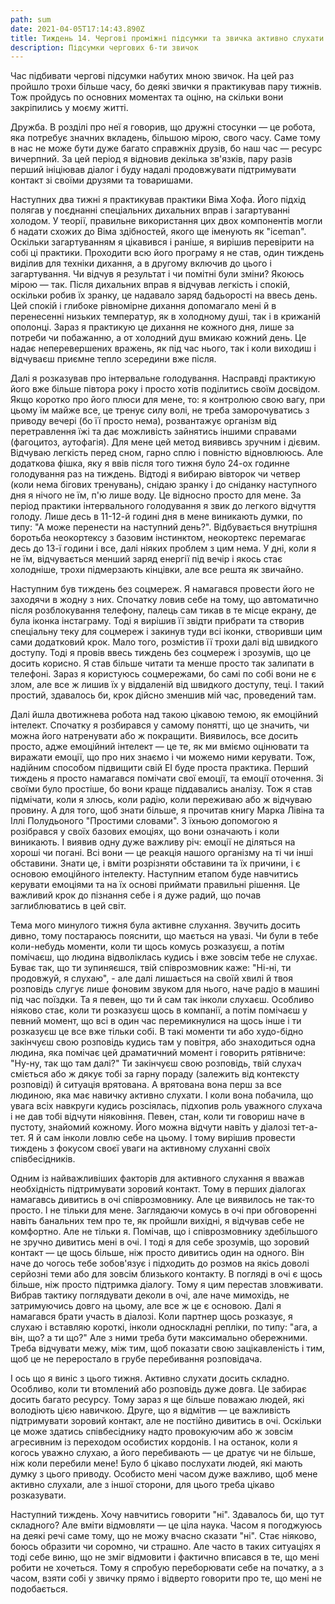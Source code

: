 ```yaml
---
path: sum
date: 2021-04-05T17:14:43.890Z
title: Тиждень 14. Чергові проміжні підсумки та звичка активно слухати.
description: Підсумки чергових 6-ти звичок
---
```

Час підбивати чергові підсумки набутих мною звичок. На цей раз пройшло трохи більше часу, бо деякі звички я практикував пару тижнів. Тож пройдусь по основних моментах та оціню, на скільки вони закріпились у моєму житті.

Дружба. В розділі про неї я говорив, що дружні стосунки — це робота, яка потребує значних вкладень, більшою мірою, свого часу. Саме тому в нас не може бути дуже багато справжніх друзів, бо наш час — ресурс вичерпний. За цей період я відновив декілька зв'язків, пару разів перший ініціював діалог і буду надалі продовжувати підтримувати контакт зі своїми друзями та товаришами.

Наступних два тижні я практикував практики Віма Хофа. Його підхід полягав у поєднанні спеціальних дихальних вправ і загартуванні холодом. У теорії, правильне використання цих двох компонентів могли б надати схожих до Віма здібностей, якого ще іменують як "iceman". Оскільки загартуванням я цікавився і раніше, я вирішив перевірити на собі ці практики. Проходити всю його програму я не став, один тиждень виділив для техніки дихання, а в другому включив до цього і загартування. Чи відчув я результат і чи помітні були зміни? Якоюсь мірою — так. Після дихальних вправ я відчував легкість і спокій, оскільки робив їх зранку, це надавало заряд бадьорості на ввесь день. Цей спокій і глибоке рівномірне дихання допомагало мені й в перенесенні низьких температур, як в холодному душі, так і в крижаній ополонці. Зараз я практикую це дихання не кожного дня, лише за потреби чи побажанню, а от холодний душ вмикаю кожний день. Це надає неперевершених вражень, як під час нього, так і коли виходиш і відчуваєш приємне тепло зсередини вже після.

Далі я розказував про інтервальне голодування. Насправді практикую його вже більше півтора року і просто хотів поділитись своїм досвідом. Якщо коротко про його плюси для мене, то: я контролюю свою вагу, при цьому їм майже все, це тренує силу волі, не треба заморочуватись з приводу вечері (бо її просто нема), розвантажує організм від перетравлення їжі та дає можливість зайнятись іншими справами (фагоцитоз, аутофагія). Для мене цей метод виявивсь зручним і дієвим. Відчуваю легкість перед сном, гарно сплю і повністю відновлююсь. Але додаткова фішка, яку я ввів після того тижня було 24-ох годинне голодування раз на тиждень. Відтоді я вибираю вівторок чи четвер (коли нема бігових тренувань), снідаю зранку і до сніданку наступного дня я нічого не їм, п'ю лише воду. Це відносно просто для мене. За період практики інтервального голодування я звик до легкого відчуття голоду. Лише десь в 11-12-й годині дня в мене виникають думки, по типу: "А може перенести на наступний день?". Відбувається внутрішня боротьба неокортексу з базовим інстинктом, неокортекс перемагає десь до 13-ї години і все, далі ніяких проблем з цим нема. У дні, коли я не їм, відчувається менший заряд енергії під вечір і якось стає холодніше, трохи підмерзають кінцівки, але все решта як звичайно.

Наступним був тиждень без соцмереж. Я намагався провести його не заходячи в жодну з них. Спочатку ловив себе на тому, що автоматично після розблокування телефону, палець сам тикав в те місце екрану, де була іконка інстаграму. Тоді я вирішив її звідти прибрати та створив спеціальну теку для соцмереж і закинув туди всі іконки, створивши цим сами додатковий крок. Мало того, розмістив її трохи далі від швидкого доступу. Тоді я провів ввесь тиждень без соцмереж і зрозумів, що це досить корисно. Я став більше читати та менше просто так залипати в телефоні. Зараз я користуюсь соцмережами, бо самі по собі вони не є злом, але все ж лишив їх у віддаленій від швидкого доступу, теці. І такий простий, здавалось би, крок дійсно зменшив мій час, проведений там.

Далі йшла двотижнева робота над такою цікавою темою, як емоційний інтелект. Спочатку я розбирався у самому понятті, що це значить, чи можна його натренувати або ж покращити. Виявилось, все досить просто, адже емоційний інтелект — це те, як ми вміємо оцінювати та виражати емоції, що про них знаємо і чи можемо ними керувати. Тож, надійним способом підвищити свій ЕІ буде проста практика. Перший тиждень я просто намагався помічати свої емоції, та емоції оточення. Зі своїми було простіше, бо вони краще піддавались аналізу. Тож я став підмічати, коли я злюсь, коли радію, коли переживаю або ж відчуваю провину. А для того, щоб знати більше, я прочитав книгу Марка Лівіна та Іллі Полудьоного "Простими словами". З їхньою допомогою я розібрався у своїх базових емоціях, що вони означають і коли виникають. І виявив одну дуже важливу річ: емоції не діляться на хороші чи погані. Всі вони — це реакція нашого організму на ті чи інші обставини. Знати це, і вміти розрізняти обставини та їх причини, і є основою емоційного інтелекту. Наступним етапом буде навчитись керувати емоціями та на їх основі приймати правильні рішення. Це важливий крок до пізнання себе і я дуже радий, що почав заглиблюватись в цей світ.

Тема мого минулого тижня була активне слухання. Звучить досить дивно, тому постараюсь пояснити, що мається на увазі. Чи були в тебе коли-небудь моменти, коли ти щось комусь розказуєш, а потім помічаєш, що людина відволіклась кудись і вже зовсім тебе не слухає. Буває так, що ти зупиняєшся, твій співрозмовник каже: "Ні-ні, ти продовжуй, я слухаю", - але далі лишається на своїй хвилі й твоя розповідь слугує лише фоновим звуком для нього, наче радіо в машині під час поїздки. Та я певен, що ти й сам так інколи слухаєш. Особливо ніяково стає, коли ти розказуєш щось в компанії, а потім помічаєш у певний момент, що всі в один час перемикнулися на щось інше і ти розказуєш це все вже тільки собі. В такі моменти ти або худо-бідно закінчуєш свою розповідь кудись там у повітря, або знаходиться одна людина, яка помічає цей драматичний момент і говорить рятівниче: "Ну-ну, так що там далі?" Ти закінчуєш свою розповідь, твій слухач сміється або ж дякує тобі за гарну пораду (залежить від контексту розповіді) й ситуація врятована. А врятована вона перш за все людиною, яка має навичку активно слухати. І коли вона побачила, що увага всіх навкруги кудись розсіялась, підхопив роль уважного слухача і не дав тобі відчути ніяковіння. Певен, стан, коли ти говориш наче в пустоту, знайомий кожному. Його можна відчути навіть у діалозі тет-а-тет. Я й сам інколи ловлю себе на цьому. І тому вирішив провести тиждень з фокусом своєї уваги на активному слуханні своїх співбесідників.

Одним із найважливіших факторів для активного слухання я вважав необхідність підтримувати зоровий контакт. Тому в перших діалогах намагавсь дивитись в очі співрозмовнику. Але це виявилось не так-то просто. І не тільки для мене. Заглядаючи комусь в очі при обговоренні навіть банальних тем про те, як пройшли вихідні, я відчував себе не комфортно. Але не тільки я. Помічав, що і співрозмовнику здебільшого не зручно дивитись мені в очі. І тоді я для себе зрозумів, що зоровий контакт — це щось більше, ніж просто дивитись один на одного. Він наче до чогось тебе зобов'язує і підходить до розмов на якісь доволі серйозні теми або для зовсім близького контакту. В погляді в очі є щось більше, ніж просто підтримка діалогу. Тому я цим перестав зловживати. Вибрав тактику поглядувати деколи в очі, але наче мимохідь, не затримуючись довго на цьому, але все ж це є основою. Далі я намагався брати участь в діалозі. Коли партнер щось розказує, я слухаю і вставляю короткі, інколи односкладні репліки, по типу: "ага, а він, що? а ти що?" Але з ними треба бути максимально обережними. Треба відчувати межу, між тим, щоб показати свою зацікавленість і тим, щоб це не переростало в грубе перебивання розповідача.

І ось що я виніс з цього тижня. Активно слухати досить складно. Особливо, коли ти втомлений або розповідь дуже довга. Це забирає досить багато ресурсу. Тому зараз я ще більше поважаю людей, які володіють цією навичкою. Друге, що я відмітив — це важливість підтримувати зоровий контакт, але не постійно дивитись в очі. Оскільки це може здатись співбесіднику надто провокуючим або ж зовсім агресивним із переходом особистих кордонів. І на останок, коли я когось уважно слухаю, а його перебивають — це дратує чи не більше, ніж коли перебили мене! Було б цікаво послухати людей, які мають думку з цього приводу. Особисто мені часом дуже важливо, щоб мене активно слухали, але з іншої сторони, для цього треба цікаво розказувати.

Наступний тиждень. Хочу навчитись говорити "ні". Здавалось би, що тут складного? Але вміти відмовляти — це ціла наука. Часом я погоджуюсь на деякі речі саме тому, що не можу вчасно сказати "ні". Стає ніяково, боюсь образити чи соромно, чи страшно. Але часто в таких ситуаціях я тоді себе виню, що не зміг відмовити і фактично вписався в те, що мені робити не хочеться. Тому я спробую переборювати себе на початку, а з часом, взяти собі у звичку прямо і відверто говорити про те, що мені не подобається.